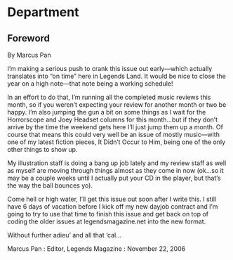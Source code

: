 # Department
## Foreword
By Marcus Pan

I’m making a serious push to crank this issue out early—which actually translates into “on time” here in Legends Land. It would be nice to close the year on a high note—that note being a working schedule!

In an effort to do that, I’m running all the completed music reviews this month, so if you weren’t expecting your review for another month or two be happy. I’m also jumping the gun a bit on some things as I wait for the Horrorscope and Joey Headset columns for this month...but if they don’t arrive by the time the weekend gets here I’ll just jump them up a month. Of course that means this could very well be an issue of mostly music—with one of my latest fiction pieces, It Didn’t Occur to Him, being one of the only other things to show up.

My illustration staff is doing a bang up job lately and my review staff as well as myself are moving through things almost as they come in now (ok...so it may be a couple weeks until I actually put your CD in the player, but that’s the way the ball bounces yo).

Come hell or high water, I’ll get this issue out soon after I write this. I still have 6 days of vacation before I kick off my new dayjob contract and I’m going to try to use that time to finish this issue and get back on top of coding the older issues at legendsmagazine.net into the new format.

Without further adieu’ and all that ‘cal...

Marcus Pan : 
Editor, Legends Magazine : 
November 22, 2006
